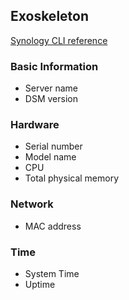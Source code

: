 ## Exoskeleton
[Synology CLI reference](https://global.download.synology.com/download/Document/Software/DeveloperGuide/Firmware/DSM/All/enu/Synology_DiskStation_Administration_CLI_Guide.pdf)

### Basic Information
  -  Server name
  -  DSM version

### Hardware
-  Serial number
-  Model name
-  CPU 
-  Total physical memory

### Network
  -  MAC address

### Time 
-  System Time
-  Uptime
